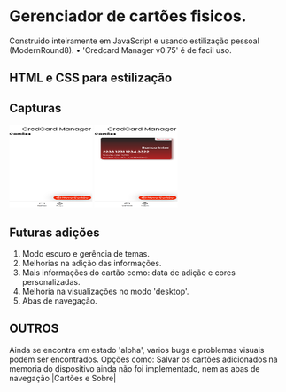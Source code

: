 # Gerenciador de cartões fisicos.
  Construido inteiramente em JavaScript e usando estilização pessoal (ModernRound8).
  • 'Credcard Manager v0.75' é de facil uso.

## HTML e CSS para estilização
<h2> Capturas </h2>
<div>
  <img style="aspect-ratio: 1; width: 150px;" src="./capturas/captura2.png">
  <img style="aspect-ratio: 1; width: 150px;" src="./capturas/captura.png">
</div>

## Futuras adições
<ol>
  <li> Modo escuro e gerência de temas.</li>
  <li> Melhorias na adição das informações.</li>
  <li> Mais informações do cartão como: data de adição e cores personalizadas.</li>
  <li> Melhoria na visualizações no modo 'desktop'.</li>
  <li> Abas de navegação.</li>
</ol>

## OUTROS
Ainda se encontra em estado 'alpha', varios bugs e problemas visuais podem ser encontrados.
Opções como: Salvar os cartões adicionados na memoria do dispositivo ainda não foi implementado, nem as abas de navegação |Cartões e Sobre|

